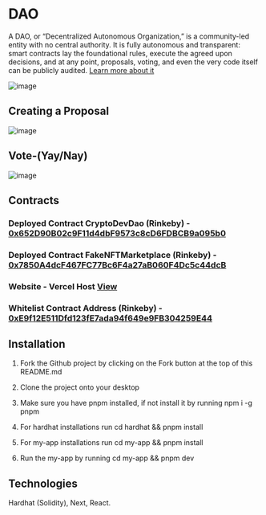 # DAO

A DAO, or “Decentralized Autonomous Organization,” is a community-led entity with no central authority. It is fully autonomous and transparent: smart contracts lay the foundational rules, execute the agreed upon decisions, and at any point, proposals, voting, and even the very code itself can be publicly audited.
[Learn more about it](https://consensys.net/blog/blockchain-explained/what-is-a-dao-and-how-do-they-work/)


![image](https://user-images.githubusercontent.com/102557215/184401109-12c4a003-aaed-4611-848d-3929aee3218c.png)

## Creating a Proposal

![image](https://user-images.githubusercontent.com/102557215/184401388-e036df55-efc8-4835-9724-b7746c16a82c.png)


## Vote-(Yay/Nay)

![image](https://user-images.githubusercontent.com/102557215/184401600-46ba0533-c528-4b80-9460-40eadc5fb72b.png)


## Contracts
### Deployed Contract CryptoDevDao (Rinkeby) - [0x652D90B02c9F11d4dbF9573c8cD6FDBCB9a095b0](https://rinkeby.etherscan.io/address/0x652D90B02c9F11d4dbF9573c8cD6FDBCB9a095b0)

###  Deployed Contract FakeNFTMarketplace (Rinkeby) - [0x7850A4dcF467FC77Bc6F4a27aB060F4Dc5c44dcB](https://rinkeby.etherscan.io/address/0x7850A4dcF467FC77Bc6F4a27aB060F4Dc5c44dcB) 

### Website - Vercel Host [View](https://dao-osamazahid22.vercel.app/)

### Whitelist Contract Address (Rinkeby) - [0xE9f12E511Dfd123fE7ada94f649e9FB304259E44](https://rinkeby.etherscan.io/address/0xE9f12E511Dfd123fE7ada94f649e9FB304259E44)

## Installation
1. Fork the Github project by clicking on the Fork button at the top of this README.md

2. Clone the project onto your desktop

3. Make sure you have pnpm installed, if not install it by running npm i -g pnpm

4. For hardhat installations run cd hardhat && pnpm install

5. For my-app installations run cd my-app && pnpm install

6. Run the my-app by running cd my-app && pnpm dev


## Technologies

Hardhat (Solidity), Next, React.



